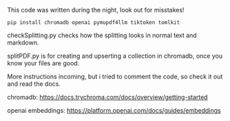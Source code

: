This code was written during the night, look out for misstakes!
```
pip install chromadb openai pymupdf4llm tiktoken tomlkit
```
checkSplitting.py checks how the splitting looks in normal text and markdown.

splitPDF.py is for creating and upserting a collection in chromadb, once you know your files are good.

More instructions incoming, but i tried to comment the code, so check it out and read the docs.

chromadb:
https://docs.trychroma.com/docs/overview/getting-started

openai embeddings:
https://platform.openai.com/docs/guides/embeddings
